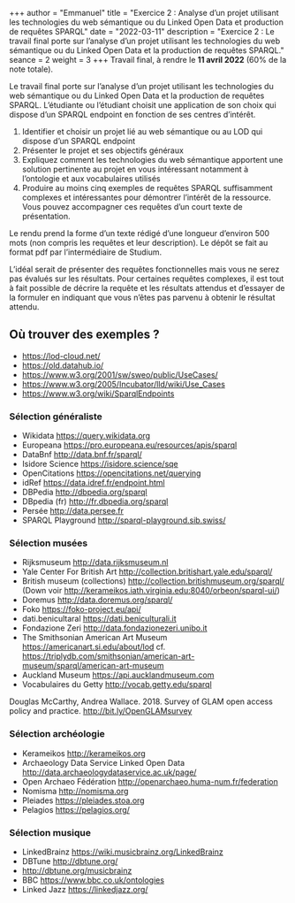 +++
author = "Emmanuel"
title = "Exercice 2 : Analyse d’un projet utilisant les technologies du web sémantique ou du Linked Open Data et production de requêtes SPARQL"
date = "2022-03-11"
description = "Exercice 2 : Le travail final porte sur l’analyse d’un projet utilisant les technologies du web sémantique ou du Linked Open Data et la production de requêtes SPARQL."
seance = 2
weight = 3
+++
Travail final, à rendre le **11 avril 2022** (60% de la note totale).

Le travail final porte sur l’analyse d’un projet utilisant les technologies du web sémantique ou du Linked Open Data et la production de requêtes SPARQL. L’étudiante ou l’étudiant choisit une application de son choix qui dispose d’un SPARQL endpoint en fonction de ses centres d’intérêt.

1. Identifier et choisir un projet lié au web sémantique ou au LOD qui dispose d’un SPARQL endpoint
2. Présenter le projet et ses objectifs généraux
3. Expliquez comment les technologies du web sémantique apportent une solution pertinente au projet en vous intéressant notamment à l’ontologie et aux vocabulaires utilisés
4. Produire au moins cinq exemples de requêtes SPARQL suffisamment complexes et intéressantes pour démontrer l’intérêt de la ressource. Vous pouvez accompagner ces requêtes d’un court texte de présentation.

Le rendu prend la forme d’un texte rédigé d’une longueur d’environ 500 mots (non compris les requêtes et leur description). Le dépôt se fait au format pdf par l’intermédiaire de Studium.

L’idéal serait de présenter des requêtes fonctionnelles mais vous ne serez pas évalués sur les résultats. Pour certaines requêtes complexes, il est tout à fait possible de décrire la requête et les résultats attendus et d’essayer de la formuler en indiquant que vous n’êtes pas parvenu à obtenir le résultat attendu.

## Où trouver des exemples ?

- https://lod-cloud.net/
- https://old.datahub.io/
- https://www.w3.org/2001/sw/sweo/public/UseCases/
- https://www.w3.org/2005/Incubator/lld/wiki/Use_Cases
- https://www.w3.org/wiki/SparqlEndpoints

### Sélection généraliste

- Wikidata https://query.wikidata.org
- Europeana https://pro.europeana.eu/resources/apis/sparql
- DataBnf http://data.bnf.fr/sparql/
- Isidore Science https://isidore.science/sqe
- OpenCitations https://opencitations.net/querying
- idRef https://data.idref.fr/endpoint.html
- DBPedia http://dbpedia.org/sparql
- DBpedia (fr) http://fr.dbpedia.org/sparql
- Persée http://data.persee.fr
- SPARQL Playground http://sparql-playground.sib.swiss/

### Sélection musées

- Rijksmuseum http://data.rijksmuseum.nl
- Yale Center For British Art http://collection.britishart.yale.edu/sparql/
- British museum (collections) http://collection.britishmuseum.org/sparql/ (Down voir http://kerameikos.iath.virginia.edu:8040/orbeon/sparql-ui/)
- Doremus http://data.doremus.org/sparql/
- Foko https://foko-project.eu/api/
- dati.benicultaral https://dati.beniculturali.it
- Fondazione Zeri http://data.fondazionezeri.unibo.it
- The Smithsonian American Art Museum https://americanart.si.edu/about/lod cf. https://triplydb.com/smithsonian/american-art-museum/sparql/american-art-museum
- Auckland Museum https://api.aucklandmuseum.com
- Vocabulaires du Getty http://vocab.getty.edu/sparql

Douglas McCarthy, Andrea Wallace. 2018. Survey of GLAM open access policy and practice. http://bit.ly/OpenGLAMsurvey

### Sélection archéologie

- Kerameikos http://kerameikos.org
- Archaeology Data Service Linked Open Data http://data.archaeologydataservice.ac.uk/page/
- Open Archaeo Fédération http://openarchaeo.huma-num.fr/federation
- Nomisma http://nomisma.org
- Pleiades https://pleiades.stoa.org
- Pelagios https://pelagios.org/

### Sélection musique

- LinkedBrainz https://wiki.musicbrainz.org/LinkedBrainz
- DBTune http://dbtune.org/
- http://dbtune.org/musicbrainz
- BBC https://www.bbc.co.uk/ontologies
- Linked Jazz https://linkedjazz.org/
